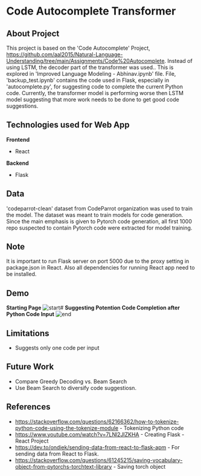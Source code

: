 # Code Autocomplete Transformer
## About Project
This project is based on the 'Code Autocomplete' Project, https://github.com/aal2015/Natural-Language-Understanding/tree/main/Assignments/Code%20Autocomplete. Instead of using LSTM, the decoder part of the transformer was used.. This is explored in 'Improved Language Modeling - Abhinav.ipynb' file. File, 'backup_test.ipynb' contains the code used in Flask, especially in 'autocomplete.py', for suggesting code to complete the current Python code. Currently, the transformer model is performing worse then LSTM model suggesting that more work needs to be done to get good code suggestions.

## Technologies used for Web App
<b>Frontend</b>
- React

<b>Backend</b>
- Flask

## Data
'codeparrot-clean' dataset from CodeParrot organization was used to train the model. The dataset was meant to train models for code generation. Since the main emphasis is given to Pytorch code generation, all first 1000 repo suspected to contain Pytorch code were extracted for model training.

## Note
It is important to run Flask server on port 5000 due to the proxy setting in package.json in React. Also all dependencies for running React app need to be installed.

## Demo
<b>Starting Page</b>
![start](https://user-images.githubusercontent.com/28766535/224557978-133959d7-5c87-434e-8c6b-b4f6ce20596b.png)# 
<b>Suggesting Potention Code Completion after Python Code Input</b>
![end](https://user-images.githubusercontent.com/28766535/224557995-e5fce01d-8351-40be-94ac-2f51f2868d93.png)

## Limitations
- Suggests only one code per input

## Future Work
- Compare Greedy Decoding vs. Beam Search
- Use Beam Search to diversify code suggestiosn.

## References
- https://stackoverflow.com/questions/62166362/how-to-tokenize-python-code-using-the-tokenize-module - Tokenizing Python code
- https://www.youtube.com/watch?v=7LNl2JlZKHA - Creating Flask - React Project
- https://dev.to/ondiek/sending-data-from-react-to-flask-apm - For sending data from React to Flask.
- https://stackoverflow.com/questions/61245215/saving-vocabulary-object-from-pytorchs-torchtext-library - Saving torch object
